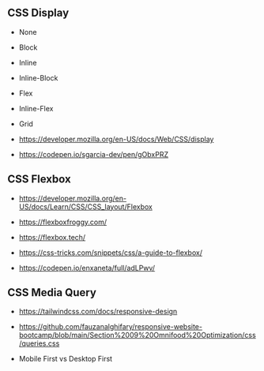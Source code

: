## CSS Display

- None
- Block
- Inline
- Inline-Block
- Flex
- Inline-Flex
- Grid

- https://developer.mozilla.org/en-US/docs/Web/CSS/display
- https://codepen.io/sgarcia-dev/pen/gObxPRZ

## CSS Flexbox

- https://developer.mozilla.org/en-US/docs/Learn/CSS/CSS_layout/Flexbox
- https://flexboxfroggy.com/

- https://flexbox.tech/
- https://css-tricks.com/snippets/css/a-guide-to-flexbox/
- https://codepen.io/enxaneta/full/adLPwv/

## CSS Media Query

- https://tailwindcss.com/docs/responsive-design
- https://github.com/fauzanalghifary/responsive-website-bootcamp/blob/main/Section%2009%20Omnifood%20Optimization/css/queries.css

- Mobile First vs Desktop First

<!--

/*

DESKTOP FIRST

> 1280px => row-gap: 4rem;
1024 - 1280px => row-gap: 3rem;
768 < 1024px => row-gap: 2rem;
< 768px => row-gap: 1rem;

*/

/*

MOBILE FIRST

0 - 600px => row-gap: 2rem;
600px - 900 => row-gap: 3rem;
> 900px => row-gap: 4rem;


.love-images {
  row-gap: 2rem;
}

@media screen and (min-width: 600px) {
  .love-images {
    row-gap: 3rem;
  }
}

@media screen and (min-width: 900px) {
  .love-images {
    row-gap: 4rem;
  }
}


*/

 -->

<!--

.love-images {
  display: grid;
  grid-template-columns: repeat(4, 1fr);
  grid-template-rows: 20rem;
  column-gap: 1.2rem;

  @media screen and (max-width: 1280px) {
    grid-template-columns: repeat(2, 1fr);
    grid-template-rows: repeat(2, 30rem);
    column-gap: 2rem;
    row-gap: 3rem;
  }

  @media screen and (max-width: 900px) {
    grid-template-columns: repeat(1, 1fr);
  }
}

 -->
